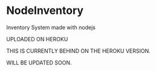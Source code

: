 # NodeInventory
Inventory System made with nodejs


UPLOADED ON HEROKU

THIS IS CURRENTLY BEHIND ON THE HEROKU VERSION.

WILL BE UPDATED SOON.
